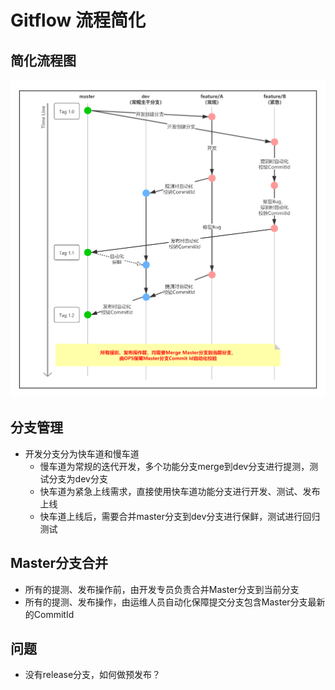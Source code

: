 # Gitflow 流程简化

## 简化流程图
![gitflow简化版]

## 分支管理
* 开发分支分为快车道和慢车道
    * 慢车道为常规的迭代开发，多个功能分支merge到dev分支进行提测，测试分支为dev分支
    * 快车道为紧急上线需求，直接使用快车道功能分支进行开发、测试、发布上线
    * 快车道上线后，需要合并master分支到dev分支进行保鲜，测试进行回归测试

## Master分支合并
* 所有的提测、发布操作前，由开发专员负责合并Master分支到当前分支
* 所有的提测、发布操作，由运维人员自动化保障提交分支包含Master分支最新的CommitId

## 问题
* 没有release分支，如何做预发布？

[gitflow简化版]: img/gitflow简化版.png